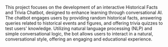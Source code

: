 This project focuses on the development of an interactive Historical Facts and Trivia Chatbot, designed to enhance learning through conversational AI. The chatbot engages users by providing random historical facts, answering queries related to historical events and figures, and offering trivia quizzes to test users' knowledge. Utilizing natural language processing (NLP) and simple conversational logic, the bot allows users to interact in a natural, conversational style, offering an engaging and educational experience.
